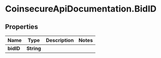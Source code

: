 # CoinsecureApiDocumentation.BidID

## Properties
Name | Type | Description | Notes
------------ | ------------- | ------------- | -------------
**bidID** | **String** |  | 


